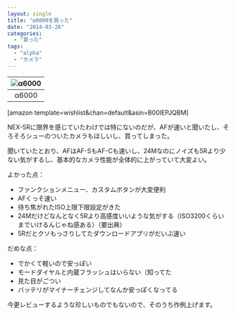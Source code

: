 ```yaml
---
layout: single
title: "α6000を買った"
date: "2014-03-26"
categories: 
  - "買った"
tags: 
  - "alpha"
  - "カメラ"
---
```


| ![α6000](https://blog.naotaco.com/assets/images/posts/2014/03/DSC06492.jpg) |
|:--:|
|  α6000 |

\[amazon template=wishlist&chan=default&asin=B00IEPJQBM\]

NEX-5Rに限界を感じていたわけでは特にないのだが、AFが速いと聞いたし、そろそろシューのついたカメラもほしいし、買ってしまった。

聞いていたとおり、AFはAF-SもAF-Cも速いし、24Mなのにノイズも5Rより少ない気がするし、基本的なカメラ性能が全体的に上がっていて大変よい。

よかった点：

- ファンクションメニュー、カスタムボタンが大変便利
- AFくっそ速い
- 待ち焦がれたISO上限下限設定がきた
- 24Mだけどなんとなく5Rより高感度いいような気がする（ISO3200くらいまでいけるんじゃね感ある）（要出典）
- 5Rだとクソもっさりしてたダウンロードアプリがだいぶ速い

だめな点：

- でかくて軽いので安っぽい
- モードダイヤルと内蔵フラッシュはいらない（知ってた
- 見た目がごつい
- バッテリがマイナーチェンジしてなんか安っぽくなってる

今更レビューするような珍しいものでもないので、そのうち作例上げます。
